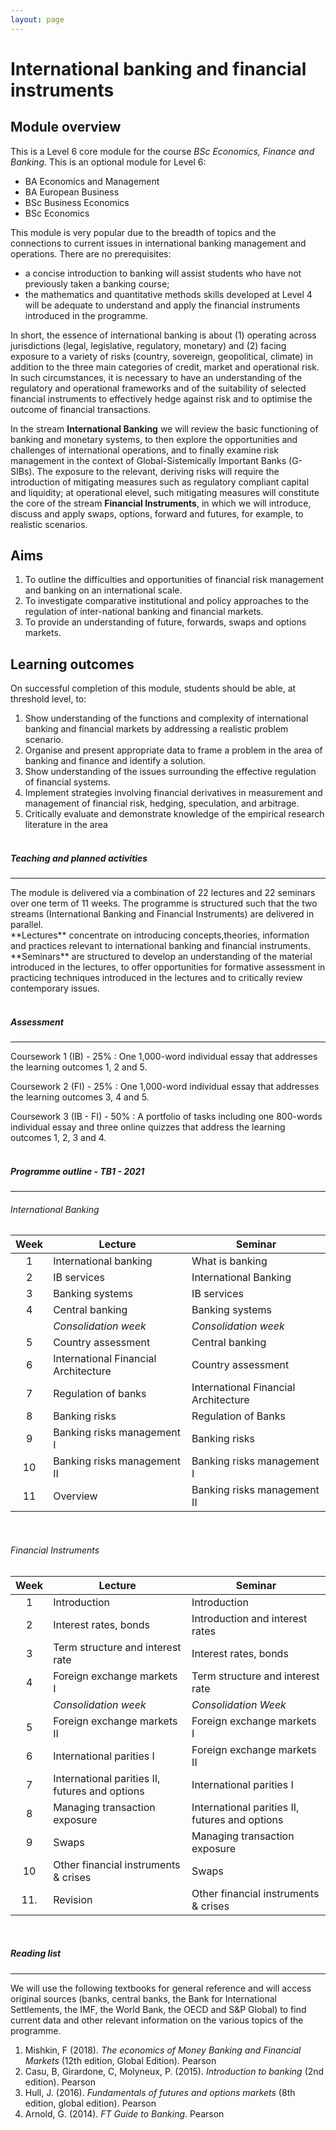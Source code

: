 ```yaml
---
layout: page
---
```


# International banking and financial instruments

## Module overview

This is a Level 6 core module for the course _BSc Economics, Finance and Banking_. This is an optional module for Level 6:
+ BA Economics and Management
+ BA European Business
+ BSc Business Economics
+ BSc Economics

This module is very popular due to the breadth of topics and the connections to current issues in international banking management and operations. There are no prerequisites:
+ a concise introduction to banking will assist students who have not previously taken a banking course;
+ the mathematics and quantitative methods skills developed at Level 4 will be adequate to understand and apply the financial instruments introduced in the programme.

In short, the essence of international banking is about (1) operating across jurisdictions (legal, legislative, regulatory, monetary) and (2) facing exposure to a variety of risks (country, sovereign, geopolitical, climate) in addition to the three main categories of credit, market and operational risk. In such circumstances, it is necessary to have an understanding of the regulatory and operational frameworks and of the suitability of selected financial instruments to effectively hedge against risk and to optimise the outcome of financial transactions.

In the stream **International Banking** we will review the basic functioning of banking and monetary systems, to then explore the opportunities and challenges of international operations, and to finally examine risk management in the context of Global-Sistemically Important Banks (G-SIBs). The exposure to the relevant, deriving risks will require the introduction of mitigating measures such as regulatory compliant capital and liquidity; at operational elevel, such mitigating measures will constitute the core of the stream **Financial Instruments**, in which we will introduce, discuss and apply swaps, options, forward and futures, for example, to realistic scenarios.


## Aims
1. To outline the difficulties and opportunities of financial risk management and banking on an international scale.
2. To investigate comparative institutional and policy approaches to the regulation of inter-national banking and financial markets.
3. To provide an understanding of future, forwards, swaps and options markets.

## Learning outcomes

On successful completion of this module, students should be able, at threshold level, to:
1. Show understanding of the functions and complexity of international banking and financial markets by addressing a realistic problem scenario.
2. Organise and present appropriate data to frame a problem in the area of banking and finance and identify a solution.
3. Show understanding of the issues surrounding the effective regulation of financial systems.
4. Implement strategies involving financial derivatives in measurement and management of financial risk, hedging, speculation, and arbitrage.
5. Critically evaluate and demonstrate knowledge of the empirical research literature in the area
<br><br>

<h5>Teaching and planned activities</h5>
<hr>
The module is delivered via a combination of 22 lectures and 22 seminars over one term of 11 weeks. The programme is structured such that the two streams (International Banking and Financial Instruments) are delivered in parallel.<br>
**Lectures** concentrate on introducing concepts,theories, information and practices relevant to international banking and financial instruments.<br>
**Seminars** are structured to develop an understanding of the material introduced in the lectures, to offer opportunities for formative assessment in practicing techniques introduced in the lectures and to critically review contemporary issues.
<br><br>

<h5>Assessment</h5>
<hr>
Coursework 1 (IB) - 25%
: One 1,000-word individual essay that addresses the learning outcomes 1, 2 and 5.

Coursework 2 (FI) - 25%
: One 1,000-word individual essay that addresses the learning outcomes 3, 4 and 5.

Coursework 3 (IB - FI) - 50%
: A portfolio of tasks including one 800-words individual essay and three online quizzes that address the learning outcomes 1, 2, 3 and 4.
<br><br>

<h5>Programme outline - TB1 - 2021</h5>
<hr>

<h6>International Banking</h6>

|  Week  | Lecture                              | Seminar                              |
|:------:|--------------------------------------|--------------------------------------|
| 1      | International banking                | What is banking                      |
| 2      | IB services                          | International Banking                |
| 3      | Banking systems                      | IB services                          |
| 4      | Central banking                      | Banking systems                      |
|        | _Consolidation week_                 | _Consolidation week_                 |
| 5      | Country assessment                   | Central banking                      |
| 6      | International Financial Architecture | Country assessment                   |
| 7      | Regulation of banks                  | International Financial Architecture |
| 8      | Banking risks                        | Regulation of Banks                  |
| 9      | Banking risks management I           | Banking risks                        |
| 10     | Banking risks management II          | Banking risks management I           |
| 11     | Overview                             | Banking risks management II          |

<br>
<h6>Financial Instruments</h6>

|  Week  | Lecture                                       | Seminar                                       |
|:------:|-----------------------------------------------|-----------------------------------------------|
| 1      | Introduction                                  | Introduction                                  |
| 2      | Interest rates, bonds                         | Introduction and interest rates               |
| 3      | Term structure and interest rate              | Interest rates, bonds                         |
| 4      | Foreign exchange markets I                    | Term structure and interest rate              |
|        | _Consolidation week_                          | _Consolidation Week_                          |
| 5      | Foreign exchange markets II                   | Foreign exchange markets I                    |
| 6      | International parities I                      | Foreign exchange markets II                   |
| 7      | International parities II, futures and options| International parities I                      |
| 8      | Managing transaction exposure                 | International parities II, futures and options|
| 9      | Swaps                                         | Managing transaction exposure                 |
| 10     | Other financial instruments & crises          | Swaps                                         |
| 11.    | Revision                                      | Other financial instruments & crises          |

<br>

<h5>Reading list</h5>
<hr>
We will use the following textbooks for general reference and will access original sources (banks, central banks, the Bank for International Settlements, the IMF, the World Bank, the OECD and S&P Global) to find current data and other relevant information on the various topics of the programme.

1. Mishkin, F (2018). _The economics of Money Banking and Financial Markets_ (12th edition, Global Edition). Pearson
2. Casu, B, Girardone, C, Molyneux, P. (2015). _Introduction to banking_ (2nd edition). Pearson
3. Hull, J. (2016). _Fundamentals of futures and options markets_ (8th edition, global edition). Pearson
4. Arnold, G. (2014). _FT Guide to Banking_. Pearson
